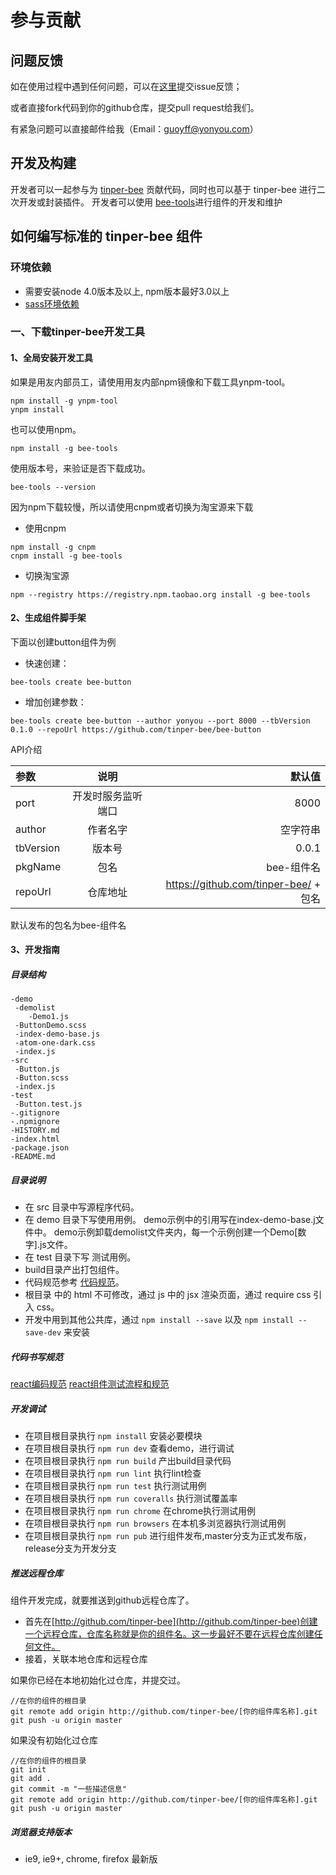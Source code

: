 # 参与贡献

## 问题反馈

如在使用过程中遇到任何问题，可以在[这里](https://github.com/iuap-design/tinper-bee/issues)提交issue反馈；

或者直接fork代码到你的github仓库，提交pull request给我们。

有紧急问题可以直接邮件给我（Email：guoyff@yonyou.com）


## 开发及构建

开发者可以一起参与为 [tinper-bee](https://github.com/tinper-bee) 贡献代码，同时也可以基于 tinper-bee 进行二次开发或封装插件。 开发者可以使用 [bee-tools](https://github.com/tinper-bee/bee-tools)进行组件的开发和维护


## 如何编写标准的 tinper-bee 组件


### 环境依赖

- 需要安装node 4.0版本及以上, npm版本最好3.0以上
- [sass环境依赖](https://github.com/tinper-bee/react-components-docs/blob/master/sass%E7%8E%AF%E5%A2%83%E4%BE%9D%E8%B5%96%E8%A7%A3%E5%86%B3.md)

### 一、下载tinper-bee开发工具

#### 1、全局安装开发工具

如果是用友内部员工，请使用用友内部npm镜像和下载工具ynpm-tool。

```
npm install -g ynpm-tool
ynpm install
```

也可以使用npm。

```
npm install -g bee-tools
```
使用版本号，来验证是否下载成功。
```
bee-tools --version
```
因为npm下载较慢，所以请使用cnpm或者切换为淘宝源来下载

- 使用cnpm

```
npm install -g cnpm
cnpm install -g bee-tools
```
- 切换淘宝源

```
npm --registry https://registry.npm.taobao.org install -g bee-tools
```



#### 2、生成组件脚手架

下面以创建button组件为例

- 快速创建：

```
bee-tools create bee-button
```

- 增加创建参数：

```
bee-tools create bee-button --author yonyou --port 8000 --tbVersion 0.1.0 --repoUrl https://github.com/tinper-bee/bee-button
```

API介绍

| 参数        | 说明         | 默认值  |
|:------------ |:-------------:| -----:|
| port      | 开发时服务监听端口 | 8000 |
| author      | 作者名字      |   空字符串 |
| tbVersion | 版本号     |    0.0.1 |
| pkgName | 包名      |    bee-组件名 |
| repoUrl | 仓库地址      |    https://github.com/tinper-bee/ + 包名|

默认发布的包名为bee-组件名



#### 3、开发指南

##### 目录结构

```
-demo
 -demolist
    -Demo1.js
 -ButtonDemo.scss
 -index-demo-base.js
 -atom-one-dark.css
 -index.js
-src
 -Button.js
 -Button.scss
 -index.js
-test
 -Button.test.js
-.gitignore
-.npmignore
-HISTORY.md
-index.html
-package.json
-README.md
```
##### 目录说明

- 在 src 目录中写源程序代码。
- 在 demo 目录下写使用用例。
demo示例中的引用写在index-demo-base.j文件中。
demo示例卸载demolist文件夹内，每一个示例创建一个Demo[数字].js文件。
- 在 test 目录下写 测试用例。
- build目录产出打包组件。
- 代码规范参考 [代码规范](https://github.com/tinper-bee/react-components-docs/blob/master/react%E7%BC%96%E7%A0%81%E8%A7%84%E8%8C%83.md)。
- 根目录 中的 html 不可修改，通过 js 中的 jsx 渲染页面，通过 require css 引入 css。
- 开发中用到其他公共库，通过 `npm install --save` 以及 `npm install --save-dev` 来安装

##### 代码书写规范

[react编码规范](https://github.com/tinper-bee/react-components-docs/blob/master/react%E7%BC%96%E7%A0%81%E8%A7%84%E8%8C%83.md)
[react组件测试流程和规范](https://github.com/tinper-bee/react-components-docs/blob/master/react%E7%BB%84%E4%BB%B6%E6%B5%8B%E8%AF%95%E6%B5%81%E7%A8%8B%E5%92%8C%E8%A7%84%E8%8C%83.md)

##### 开发调试

- 在项目根目录执行 `npm install` 安装必要模块
- 在项目根目录执行 `npm run dev` 查看demo，进行调试
- 在项目根目录执行 `npm run build` 产出build目录代码
- 在项目根目录执行 `npm run lint` 执行lint检查
- 在项目根目录执行 `npm run test` 执行测试用例
- 在项目根目录执行 `npm run coveralls` 执行测试覆盖率
- 在项目根目录执行 `npm run chrome` 在chrome执行测试用例
- 在项目根目录执行 `npm run browsers` 在本机多浏览器执行测试用例
- 在项目根目录执行 `npm run pub` 进行组件发布,master分支为正式发布版，release分支为开发分支

##### 推送远程仓库

组件开发完成，就要推送到github远程仓库了。

- 首先在[http://github.com/tinper-bee](http://github.com/tinper-bee)创建一个远程仓库，仓库名称就是你的组件名。这一步最好不要在远程仓库创建任何文件。
- 接着，关联本地仓库和远程仓库

如果你已经在本地初始化过仓库，并提交过。

```
//在你的组件的根目录
git remote add origin http://github.com/tinper-bee/[你的组件库名称].git
git push -u origin master

```

如果没有初始化过仓库

```
//在你的组件的根目录
git init
git add .
git commit -m "一些描述信息"
git remote add origin http://github.com/tinper-bee/[你的组件库名称].git
git push -u origin master
```

##### 浏览器支持版本

- ie9, ie9+, chrome, firefox 最新版




